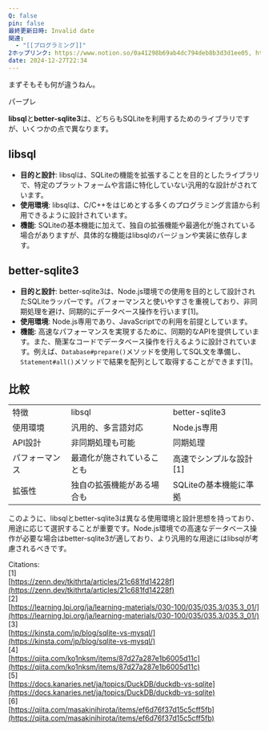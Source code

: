 ```yaml
---
Q: false
pin: false
最終更新日時: Invalid date
関連:
  - "[[プログラミング]]"
2ホップリンク: https://www.notion.so/0a41298b69ab4dc794deb8b3d3d1ee05, https://www.notion.so/14c680a9513f402cb546a22bda05f95b, https://www.notion.so/34f92ffc1e4c4d1b857b21a7d6b1b1de, https://www.notion.so/3d616c7cd72f4094801215141f8c2728, https://www.notion.so/68683c8593d4479c99a07fde3e6774bc, https://www.notion.so/7aabe6e7f03a44b28cdaeb92e3ef259b, https://www.notion.so/90e8af62936e4d72a8ce6914ad492062, https://www.notion.so/9ba61d2d4f2044349a218692fcc1e00b, https://www.notion.so/ca8169668e454da2a8959019045176b4, https://www.notion.so/d38b1d3b7fcd4e1d91dcec4bb1a4e39b, https://www.notion.so/de44079af2ea4e5aa1a89d5652190257, https://www.notion.so/ebd3d7a92c894323b0da135a2bdefa13, https://www.notion.so/fa1ab1433fe44fb981cf3eecfca12657
date: 2024-12-27T22:34
---
```

  

  

まずそもそも何が違うねん。

  

パープレ

**libsql**と**better-sqlite3**は、どちらもSQLiteを利用するためのライブラリですが、いくつかの点で異なります。

## **libsql**

- **目的と設計**: libsqlは、SQLiteの機能を拡張することを目的としたライブラリで、特定のプラットフォームや言語に特化していない汎用的な設計がされています。
- **使用環境**: libsqlは、C/C++をはじめとする多くのプログラミング言語から利用できるように設計されています。
- **機能**: SQLiteの基本機能に加えて、独自の拡張機能や最適化が施されている場合がありますが、具体的な機能はlibsqlのバージョンや実装に依存します。

## **better-sqlite3**

- **目的と設計**: better-sqlite3は、Node.js環境での使用を目的として設計されたSQLiteラッパーです。パフォーマンスと使いやすさを重視しており、非同期処理を避け、同期的にデータベース操作を行います[1]。
- **使用環境**: Node.js専用であり、JavaScriptでの利用を前提としています。
- **機能**: 高速なパフォーマンスを実現するために、同期的なAPIを提供しています。また、簡潔なコードでデータベース操作を行えるように設計されています。例えば、`Database#prepare()`メソッドを使用してSQL文を準備し、`Statement#all()`メソッドで結果を配列として取得することができます[1]。

## **比較**

|   |   |   |
|---|---|---|
|特徴|libsql|better-sqlite3|
|使用環境|汎用的、多言語対応|Node.js専用|
|API設計|非同期処理も可能|同期処理|
|パフォーマンス|最適化が施されていることも|高速でシンプルな設計[1]|
|拡張性|独自の拡張機能がある場合も|SQLiteの基本機能に準拠|

このように、libsqlとbetter-sqlite3は異なる使用環境と設計思想を持っており、用途に応じて選択することが重要です。Node.js環境での高速なデータベース操作が必要な場合はbetter-sqlite3が適しており、より汎用的な用途にはlibsqlが考慮されるべきです。

Citations:  
[1]  
[https://zenn.dev/tkithrta/articles/21c681fd14228f](https://zenn.dev/tkithrta/articles/21c681fd14228f)  
[2]  
[https://learning.lpi.org/ja/learning-materials/030-100/035/035.3/035.3_01/](https://learning.lpi.org/ja/learning-materials/030-100/035/035.3/035.3_01/)  
[3]  
[https://kinsta.com/jp/blog/sqlite-vs-mysql/](https://kinsta.com/jp/blog/sqlite-vs-mysql/)  
[4]  
[https://qiita.com/ko1nksm/items/87d27a287e1b6005d11c](https://qiita.com/ko1nksm/items/87d27a287e1b6005d11c)  
[5]  
[https://docs.kanaries.net/ja/topics/DuckDB/duckdb-vs-sqlite](https://docs.kanaries.net/ja/topics/DuckDB/duckdb-vs-sqlite)  
[6]  
[https://qiita.com/masakinihirota/items/ef6d76f37d15c5cff5fb](https://qiita.com/masakinihirota/items/ef6d76f37d15c5cff5fb)